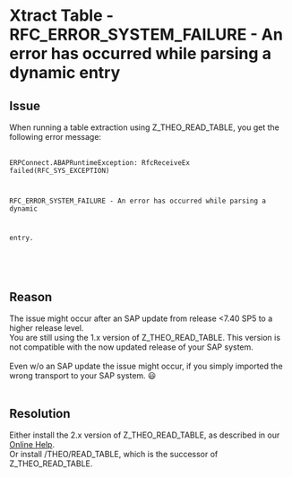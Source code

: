 # Xtract Table  - RFC_ERROR_SYSTEM_FAILURE - An error has occurred while parsing a dynamic entry

<!--html--><div><h2>Issue</h2></div><div>When running a table extraction using Z_THEO_READ_TABLE, you get the following error message:</div><div><br></div><div>
<code>ERPConnect.ABAPRuntimeException: RfcReceiveEx failed(RFC_SYS_EXCEPTION) 
RFC_ERROR_SYSTEM_FAILURE - An error has occurred while parsing a dynamic
 entry.

</code></div><div><br></div><div><h2>Reason</h2><div>The issue might occur after an SAP update from release &lt;7.40 SP5 to a higher release level.</div><div>You are still using the 1.x version of Z_THEO_READ_TABLE. This version is not compatible with the now updated release of your SAP system.</div><div><br></div><div>Even w/o an SAP update the issue might occur, if you simply imported the wrong transport to your SAP system. 😃</div></div><div><br></div><div><h2>Resolution</h2><div>Either install the 2.x version of Z_THEO_READ_TABLE, as described in our <a href="https://help.theobald-software.com/en/xtract-universal/sap-customizing/custom-function-module-for-table-extraction#installation-of-z_theo_read_table" target="_blank">Online Help</a>.</div><div>Or install /THEO/READ_TABLE, which is the successor of Z_THEO_READ_TABLE.<br></div></div>